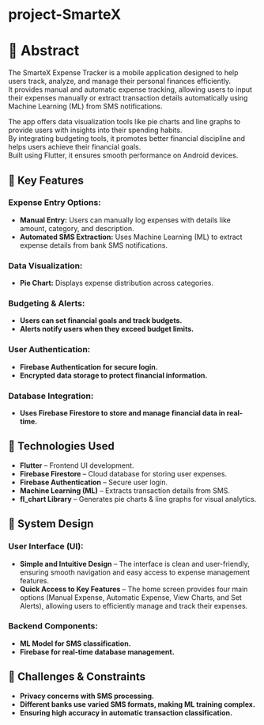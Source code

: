 # project-SmarteX
# 📌 Abstract  
The SmarteX Expense Tracker is a mobile application designed to help users track, analyze, and manage their personal finances efficiently.<br>
It provides manual and automatic expense tracking, allowing users to input their expenses manually or extract transaction details automatically using Machine Learning (ML) from SMS notifications.<br>

The app offers data visualization tools like pie charts and line graphs to provide users with insights into their spending habits.<br>
By integrating budgeting tools, it promotes better financial discipline and helps users achieve their financial goals.<br>
Built using Flutter, it ensures smooth performance on Android devices.<br>

## 🔹 Key Features  
### Expense Entry Options:<br>
- **Manual Entry:** Users can manually log expenses with details like amount, category, and description.<br>
- **Automated SMS Extraction:** Uses Machine Learning (ML) to extract expense details from bank SMS notifications.<br>

### Data Visualization:<br>
- **Pie Chart:** Displays expense distribution across categories.<br>

### Budgeting & Alerts:<br>
- **Users can set financial goals and track budgets.**<br>
- **Alerts notify users when they exceed budget limits.**<br>

### User Authentication:<br>
- **Firebase Authentication for secure login.**<br>
- **Encrypted data storage to protect financial information.**<br>

### Database Integration:<br>
- **Uses Firebase Firestore to store and manage financial data in real-time.**<br>

## 🔹 Technologies Used  
- **Flutter** – Frontend UI development.<br>
- **Firebase Firestore** – Cloud database for storing user expenses.<br>
- **Firebase Authentication** – Secure user login.<br>
- **Machine Learning (ML)** – Extracts transaction details from SMS.<br>
- **fl_chart Library** – Generates pie charts & line graphs for visual analytics.<br>

## 🔹 System Design  
### User Interface (UI):<br>
- **Simple and Intuitive Design** – The interface is clean and user-friendly, ensuring smooth navigation and easy access to expense management features.<br>
- **Quick Access to Key Features** – The home screen provides four main options (Manual Expense, Automatic Expense, View Charts, and Set Alerts), allowing users to efficiently manage and track their expenses.<br>

### Backend Components:<br>
- **ML Model for SMS classification.**<br>
- **Firebase for real-time database management.**<br>

## 🔹 Challenges & Constraints  
- **Privacy concerns with SMS processing.**<br>
- **Different banks use varied SMS formats, making ML training complex.**<br>
- **Ensuring high accuracy in automatic transaction classification.**<br>


